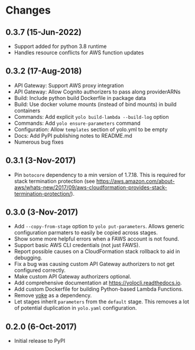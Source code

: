 # Changes

## 0.3.7 (15-Jun-2022)

- Support added for python 3.8 runtime
- Handles resource conflicts for AWS function updates

## 0.3.2 (17-Aug-2018)

- API Gateway: Support AWS proxy integration
- API Gateway: Allow Cognito authorizers to pass along providerARNs
- Build: Include python build Dockerfile in package data
- Build: Use docker volume mounts (instead of bind mounts) in build containers
- Commands: Add explicit `yolo build-lambda --build-log` option
- Commands: Add `yolo ensure-parameters` command
- Configuration: Allow `templates` section of yolo.yml to be empty
- Docs: Add PyPI publishing notes to README.md
- Numerous bug fixes

## 0.3.1 (3-Nov-2017)

- Pin `botocore` dependency to a min version of 1.7.18. This is required for
  stack termination protection
  (see https://aws.amazon.com/about-aws/whats-new/2017/09/aws-cloudformation-provides-stack-termination-protection/).

## 0.3.0 (3-Nov-2017)

- Add `--copy-from-stage` option to `yolo put-parameters`. Allows generic
  configuration parmaters to easily be copied across stages.
- Show some more helpful errors when a FAWS account is not found.
- Support basic AWS CLI credentials (not just FAWS).
- Report possible causes on a CloudFormation stack rollback to aid in
  debugging.
- Fix a bug was causing custom API Gateway authorizers to not get configured
  correctly.
- Make custom API Gateway authorizers optional.
- Add comprehensive documentation at https://yolocli.readthedocs.io.
- Add custom Dockerfile for building Python-based Lambda Functions.
- Remove [yoke](https://pypi.python.org/pypi/yoke) as a dependency.
- Let stages inherit `parameters` from the `default` stage. This removes a lot
  of potential duplication in `yolo.yaml` configuration.

## 0.2.0 (6-Oct-2017)

- Initial release to PyPI
